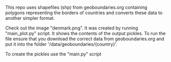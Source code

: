 This repo uses shapefiles (shp) from geoboundaries.org containing polygons
representing the borders of countries and converts these data to another simpler format.

Check out the image "denmark.png". It was created by running "main_plot.py" script. It shows the
contents of the output pickles. To run the file ensure that you download the correct data
from geoboundaries.org and put it into the folder '/data/geoboundaries/{country}'.

To create the pickles use the "main.py" script
